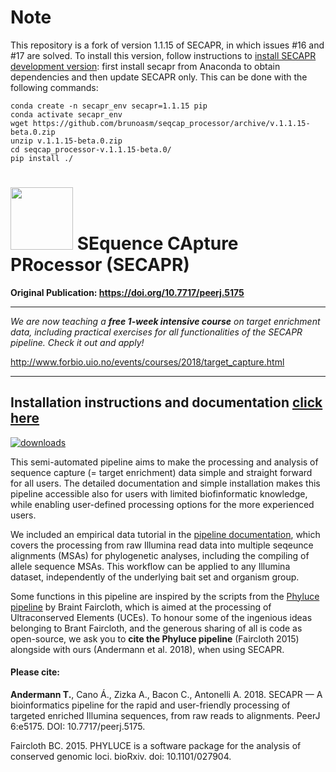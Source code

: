 # Note

This repository is a fork of version 1.1.15 of SECAPR, in which issues #16 and #17 are solved. 
To install this version, follow instructions to [install SECAPR development version](https://htmlpreview.github.io/?https://github.com/AntonelliLab/seqcap_processor/blob/master/docs/documentation/main_doc.html#5.-Install-SECAPR-development-version): first install secapr from Anaconda to obtain dependencies and then update SECAPR only. This can be done with the following commands:

```
conda create -n secapr_env secapr=1.1.15 pip
conda activate secapr_env 
wget https://github.com/brunoasm/seqcap_processor/archive/v.1.1.15-beta.0.zip
unzip v.1.1.15-beta.0.zip
cd seqcap_processor-v.1.1.15-beta.0/
pip install ./
```

# <img src="images/secapr_logo.png" width="100"> SEquence CApture PRocessor (SECAPR)

**Original Publication: https://doi.org/10.7717/peerj.5175**

___

*We are now teaching a **free 1-week intensive course** on target enrichment data, including practical exercises for all functionalities of the SECAPR pipeline. Check it out and apply!*

http://www.forbio.uio.no/events/courses/2018/target_capture.html

___

## Installation instructions and documentation [click here](./documentation.ipynb)

[![downloads](https://anaconda.org/bioconda/secapr/badges/downloads.svg)](http://bioconda.github.io/recipes/secapr/README.html)


This semi-automated pipeline aims to make the processing and analysis of sequence capture (= target enrichment) data simple and straight forward for all users. The detailed documentation and simple installation makes this pipeline accessible also for users with limited biofinformatic knowledge, while enabling user-defined processing options for the more experienced users.

We included an empirical data tutorial in the [pipeline documentation](./documentation.ipynb), which covers the processing from raw Illumina read data into multiple seqeunce alignments (MSAs) for phylogenetic analyses, including the compiling of allele sequence MSAs. This workflow can be applied to any Illumina dataset, independently of the underlying bait set and organism group.

Some functions in this pipeline are inspired by the scripts from the [Phyluce pipeline](https://github.com/faircloth-lab/phyluce) by Braint Faircloth, which is aimed at the processing of Ultraconserved Elements (UCEs). To honour some of the ingenious ideas belonging to Brant Faircloth, and the generous sharing of all is code as open-source, we ask you to **cite the Phyluce pipeline** (Faircloth 2015) alongside with ours (Andermann et al. 2018), when using SECAPR.  

#### Please cite:

**Andermann T.**, Cano Á., Zizka A., Bacon C., Antonelli A. 2018. SECAPR — A bioinformatics pipeline for the rapid and user-friendly processing of targeted enriched Illumina sequences, from raw reads to alignments. PeerJ 6:e5175. DOI: 10.7717/peerj.5175.

Faircloth BC. 2015. PHYLUCE is a software package for the analysis of conserved genomic loci. bioRxiv. doi: 10.1101/027904.
